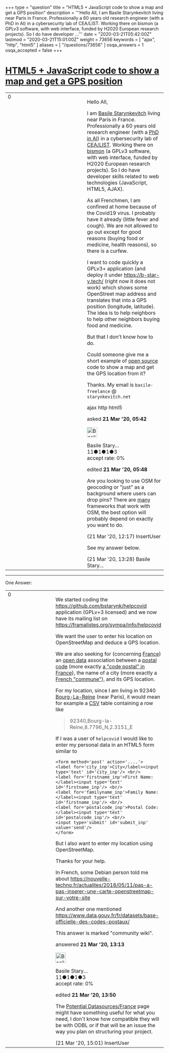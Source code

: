 +++
type = "question"
title = "HTML5 + JavaScript code to show a map and get a GPS position"
description = '''Hello All, I am Basile Starynkevitch living near Paris in France. Professionally a 60 years old research engineer (with a PhD in AI) in a cybersecurity lab of CEA/LIST. Working there on bismon (a GPLv3 software, with web interface, funded by H2020 European research projects). So I do have developer ...'''
date = "2020-03-21T05:42:00Z"
lastmod = "2020-03-21T15:01:00Z"
weight = 73656
keywords = [ "ajax", "http", "html5" ]
aliases = [ "/questions/73656" ]
osqa_answers = 1
osqa_accepted = false
+++

<div class="headNormal">

# [HTML5 + JavaScript code to show a map and get a GPS position](/questions/73656/html5-javascript-code-to-show-a-map-and-get-a-gps-position)

</div>

<div id="main-body">

<div id="askform">

<table id="question-table" style="width:100%;">
<colgroup>
<col style="width: 50%" />
<col style="width: 50%" />
</colgroup>
<tbody>
<tr>
<td style="width: 30px; vertical-align: top"><div class="vote-buttons">
<span id="post-73656-upvote" class="ajax-command post-vote up" rel="nofollow" title="I like this post (click again to cancel)"> </span>
<div id="post-73656-score" class="post-score" title="current number of votes">
0
</div>
<span id="post-73656-downvote" class="ajax-command post-vote down" rel="nofollow" title="I dont like this post (click again to cancel)"> </span> <span id="favorite-mark" class="ajax-command favorite-mark" rel="nofollow" title="mark/unmark this question as favorite (click again to cancel)"> </span>
<div id="favorite-count" class="favorite-count">
&#10;</div>
</div></td>
<td><div id="item-right">
<div class="question-body">
<p>Hello All,</p>
<p>I am <a href="http://starynkevitch.net/Basile/">Basile Starynkevitch</a> living near Paris in France. Professionally a 60 years old research engineer (with a <a href="http://starynkevitch.net/Basile/cv-Basile-Starynkevitch.pdf">PhD in AI</a>) in a cybersecurity lab of <a href="http://www-list.cea.fr/">CEA/LIST</a>. Working there on <a href="https://github.com/bstarynk/bismon/">bismon</a> (a GPLv3 software, with web interface, funded by H2020 European research projects). So I do have developer skills related to web technologies (JavaScript, HTML5, AJAX).</p>
<p>As all Frenchmen, I am confined at home because of the Covid19 virus. I probably have it already (little fever and cough). We are not allowed to go out except for good reasons (buying food or medicine, health reasons), so there is a curfew.</p>
<p>I want to code quickly a GPLv3+ application (and deploy it under <a href="https://b-star-y.tech/">https://b-star-y.tech/</a> (right now it does not work) which shows some OpenStreet map address and translates that into a GPS position (longitude, latitude). The idea is to help neighbors to help other neighbors buying food and medicine.</p>
<p>But that I don't know how to do.</p>
<p>Could someone give me a short example of <a href="https://opensource.org/">open source</a> code to show a map and get the GPS location from it?</p>
<p>Thanks. My email is <code>basile-freelance</code> @ <code>starynkevitch.net</code></p>
</div>
<div id="question-tags" class="tags-container tags">
<span class="post-tag tag-link-ajax" rel="tag" title="see questions tagged &#39;ajax&#39;">ajax</span> <span class="post-tag tag-link-http" rel="tag" title="see questions tagged &#39;http&#39;">http</span> <span class="post-tag tag-link-html5" rel="tag" title="see questions tagged &#39;html5&#39;">html5</span>
</div>
<div id="question-controls" class="post-controls">
&#10;</div>
<div class="post-update-info-container">
<div class="post-update-info post-update-info-user">
<p>asked <strong>21 Mar '20, 05:42</strong></p>
<img src="https://secure.gravatar.com/avatar/ce0956ce0bb7ca57f1b69aa8a2c6c4ba?s=32&amp;d=identicon&amp;r=g" class="gravatar" width="32" height="32" alt="Basile%20Starynkevitch&#39;s gravatar image" />
<p><span>Basile Stary...</span><br />
<span class="score" title="11 reputation points">11</span><span title="1 badges"><span class="badge1">●</span><span class="badgecount">1</span></span><span title="1 badges"><span class="silver">●</span><span class="badgecount">1</span></span><span title="3 badges"><span class="bronze">●</span><span class="badgecount">3</span></span><br />
<span class="accept_rate" title="Rate of the user&#39;s accepted answers">accept rate:</span> <span title="Basile Starynkevitch has no accepted answers">0%</span></p>
</div>
<div class="post-update-info post-update-info-edited">
<p><span> edited <strong>21 Mar '20, 05:48</strong> </span></p>
</div>
</div>
<div id="comments-container-73656" class="comments-container">
<span id="73664"></span>
<div id="comment-73664" class="comment">
<div id="post-73664-score" class="comment-score">
&#10;</div>
<div class="comment-text">
<p>Are you looking to use OSM for geocoding or "just" as a background where users can drop pins? There are <a href="https://wiki.openstreetmap.org/wiki/Frameworks">many</a> frameworks that work with OSM, the best option will probably depend on exactly you want to do.</p>
</div>
<div id="comment-73664-info" class="comment-info">
<span class="comment-age">(21 Mar '20, 12:17)</span> <span class="comment-user userinfo">InsertUser</span>
</div>
</div>
<span id="73667"></span>
<div id="comment-73667" class="comment">
<div id="post-73667-score" class="comment-score">
&#10;</div>
<div class="comment-text">
<p>See my answer below.</p>
</div>
<div id="comment-73667-info" class="comment-info">
<span class="comment-age">(21 Mar '20, 13:28)</span> <span class="comment-user userinfo">Basile Stary...</span>
</div>
</div>
</div>
<div id="comment-tools-73656" class="comment-tools">
&#10;</div>
<div class="clear">
&#10;</div>
<div id="comment-73656-form-container" class="comment-form-container">
&#10;</div>
<div class="clear">
&#10;</div>
</div></td>
</tr>
</tbody>
</table>

------------------------------------------------------------------------

<div class="tabBar">

<span id="sort-top"></span>

<div class="headQuestions">

One Answer:

</div>

</div>

<span id="73666"></span>

<div id="answer-container-73666" class="answer answered-by-owner">

<table style="width:100%;">
<colgroup>
<col style="width: 50%" />
<col style="width: 50%" />
</colgroup>
<tbody>
<tr>
<td style="width: 30px; vertical-align: top"><div class="vote-buttons">
<span id="post-73666-upvote" class="ajax-command post-vote up" rel="nofollow" title="I like this post (click again to cancel)"> </span>
<div id="post-73666-score" class="post-score" title="current number of votes">
0
</div>
<span id="post-73666-downvote" class="ajax-command post-vote down" rel="nofollow" title="I dont like this post (click again to cancel)"> </span>
</div></td>
<td><div class="item-right">
<div class="answer-body">
<p>We started coding the <a href="https://github.com/bstarynk/helpcovid/">https://github.com/bstarynk/helpcovid</a> application (GPLv+3 licensed) and we now have its mailing list on <a href="https://framalistes.org/sympa/info/helpcovid">https://framalistes.org/sympa/info/helpcovid</a></p>
<p>We want the user to enter his location on OpenStreetMap and deduce a GPS location.</p>
<p>We are also seeking for (concerning <a href="https://en.wikipedia.org/wiki/France">France</a>) an <a href="https://en.wikipedia.org/wiki/Open_data">open data</a> association between a <a href="https://en.wikipedia.org/wiki/Postal_code">postal code</a> (more exactly <a href="https://en.wikipedia.org/wiki/Postal_codes_in_France">a "code postal" in France</a>), the name of a city (more exactly a <a href="https://en.wikipedia.org/wiki/Communes_of_France">French "commune"</a>), and its GPS location.</p>
<p>For my location, since I am living in 92340 <a href="https://en.wikipedia.org/wiki/Bourg-la-Reine">Bourg-La-Reine</a> (near Paris), it would mean for example a <a href="https://en.wikipedia.org/wiki/Comma-separated_values">CSV</a> table containing a row like</p>
<blockquote>
<p>92340,Bourg-la-Reine,8.7796_N,2.3151_E</p>
</blockquote>
<p>If I was a user of <code>helpcovid</code> I would like to enter my personal data in an HTML5 form similar to</p>
<pre><code>&lt;form method=&#39;post&#39; action=&#39;....&#39;&gt;
&lt;label for=&#39;city_inp&#39;&gt;City&lt;/label&gt;&lt;input type=&#39;text&#39; id=&#39;city_inp&#39;/&gt; &lt;br/&gt;
&lt;label for=&#39;firstname_inp&#39;&gt;First Name:&lt;/label&gt;&lt;input type=&#39;text&#39; id=&#39;firstname_inp&#39;/&gt; &lt;br/&gt;
&lt;label for=&#39;familyname_inp&#39;&gt;Family Name:&lt;/label&gt;&lt;input type=&#39;text&#39; id=&#39;firstname_inp&#39;/&gt; &lt;br/&gt;
&lt;label for=&#39;postalcode_inp&#39;&gt;Postal Code:&lt;/label&gt;&lt;input type=&#39;text&#39; id=&#39;postalcode_inp&#39;/&gt; &lt;br/&gt;
&lt;input type=&#39;submit&#39; id=&#39;submit_inp&#39; value=&#39;send&#39;/&gt;
&lt;/form&gt;</code></pre>
<p>But I also want to enter my location using OpenStreetMap.</p>
<p>Thanks for your help.</p>
<p>In French, some Debian person told me about <a href="https://nouvelle-techno.fr/actualites/2018/05/11/pas-a-pas-inserer-une-carte-openstreetmap-sur-votre-site">https://nouvelle-techno.fr/actualites/2018/05/11/pas-a-pas-inserer-une-carte-openstreetmap-sur-votre-site</a></p>
<p>And another one mentioned <a href="https://www.data.gouv.fr/fr/datasets/base-officielle-des-codes-postaux/">https://www.data.gouv.fr/fr/datasets/base-officielle-des-codes-postaux/</a></p>
</div>
<div class="answer-controls post-controls">
<div class="community-wiki">
This answer is marked "community wiki".
</div>
</div>
<div class="post-update-info-container">
<div class="post-update-info post-update-info-user">
<p>answered <strong>21 Mar '20, 13:13</strong></p>
<img src="https://secure.gravatar.com/avatar/ce0956ce0bb7ca57f1b69aa8a2c6c4ba?s=32&amp;d=identicon&amp;r=g" class="gravatar" width="32" height="32" alt="Basile%20Starynkevitch&#39;s gravatar image" />
<p><span>Basile Stary...</span><br />
<span class="score" title="11 reputation points">11</span><span title="1 badges"><span class="badge1">●</span><span class="badgecount">1</span></span><span title="1 badges"><span class="silver">●</span><span class="badgecount">1</span></span><span title="3 badges"><span class="bronze">●</span><span class="badgecount">3</span></span><br />
<span class="accept_rate" title="Rate of the user&#39;s accepted answers">accept rate:</span> <span title="Basile Starynkevitch has no accepted answers">0%</span></p>
</div>
<div class="post-update-info post-update-info-edited">
<p><span> edited <strong>21 Mar '20, 13:50</strong> </span></p>
</div>
</div>
<div id="comments-container-73666" class="comments-container">
<span id="73669"></span>
<div id="comment-73669" class="comment">
<div id="post-73669-score" class="comment-score">
&#10;</div>
<div class="comment-text">
<p>The <a href="https://wiki.openstreetmap.org/wiki/Potential_Datasources/France">Potential Datasources/France</a> page might have something useful for what you need, I don't know how compatible they will be with ODBL or if that will be an issue the way you plan on structuring your project.</p>
</div>
<div id="comment-73669-info" class="comment-info">
<span class="comment-age">(21 Mar '20, 15:01)</span> <span class="comment-user userinfo">InsertUser</span>
</div>
</div>
</div>
<div id="comment-tools-73666" class="comment-tools">
&#10;</div>
<div class="clear">
&#10;</div>
<div id="comment-73666-form-container" class="comment-form-container">
&#10;</div>
<div class="clear">
&#10;</div>
</div></td>
</tr>
</tbody>
</table>

</div>

<div class="paginator-container-left">

</div>

</div>

</div>

